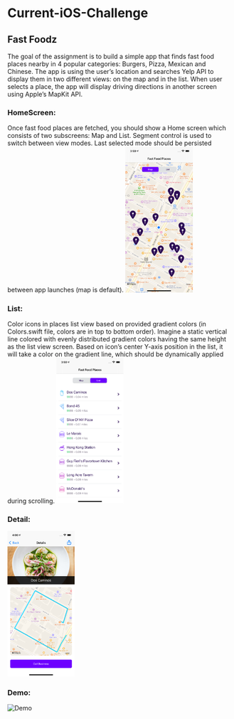 # Current-iOS-Challenge
## Fast Foodz

The goal of the assignment is to build a simple app that finds fast food places nearby in 4 popular categories: Burgers, Pizza, Mexican and Chinese. The app is using the user’s location and searches Yelp API to display them in two different views: on the map and in the list. When user selects a place, the app will display driving directions in another screen using Apple’s MapKit API.

### HomeScreen:
 Once fast food places are fetched, you should show a Home screen which consists of two subscreens: Map and List. Segment control is used to switch between view modes. Last selected mode should be persisted between app launches (map is default).
<img src="https://github.com/r06921039/Current-iOS-Challenge/blob/main/HomeScreen.png" alt="HomeScreen" width="30%" height="30%"/>
<!-- ![HomeScreen](https://github.com/r06921039/Current-iOS-Challenge/blob/main/HomeScreen.png = 585x1266) -->

### List:
Color icons in places list view based on provided gradient
colors (in Colors.swift file, colors are in top to bottom order).
Imagine a static vertical line colored with evenly distributed gradient colors having the same height as the list view screen. Based on icon’s center Y-axis position in the list, it will take a color on the gradient line, which should be dynamically applied during scrolling.
<img src="https://github.com/r06921039/Current-iOS-Challenge/blob/main/List.png" alt="List" width="30%" height="30%"/>

### Detail:
<img src="https://github.com/r06921039/Current-iOS-Challenge/blob/main/Detail.png" alt="Detail" width="30%" height="30%"/>

### Demo:
<img src="https://github.com/r06921039/Current-iOS-Challenge/blob/main/demo.gif" alt="Demo" width="30%" height="30%"/>
